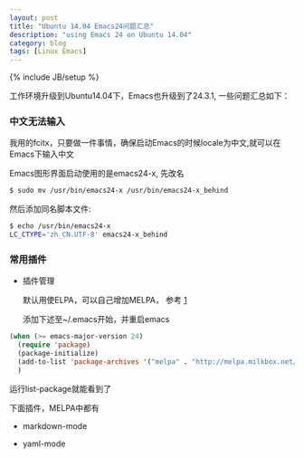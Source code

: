 ```yaml
---
layout: post
title: "Ubuntu 14.04 Emacs24问题汇总"
description: "using Emacs 24 on Ubuntu 14.04"
category: blog
tags: [Linux Emacs]
---
```

{% include JB/setup %}

工作环境升级到Ubuntu14.04下，Emacs也升级到了24.3.1, 一些问题汇总如下：

### 中文无法输入
我用的fcitx，只要做一件事情，确保启动Emacs的时候locale为中文,就可以在Emacs下输入中文

Emacs图形界面启动使用的是emacs24-x, 先改名

~~~bash
$ sudo mv /usr/bin/emacs24-x /usr/bin/emacs24-x_behind
~~~

然后添加同名脚本文件:

~~~bash
$ echo /usr/bin/emacs24-x
LC_CTYPE='zh_CN.UTF-8' emacs24-x_behind
~~~


### 常用插件
- 插件管理

  默认用使ELPA，可以自己增加MELPA， 参考 [1](http://ergoemacs.org/emacs/emacs_package_system.html)

  添加下述至~/.emacs开始，并重启emacs

~~~lisp
(when (>= emacs-major-version 24)
  (require 'package)
  (package-initialize)
  (add-to-list 'package-archives '("melpa" . "http://melpa.milkbox.net/packages/") t)
  )
~~~


   运行list-package就能看到了

  下面插件，MELPA中都有

- markdown-mode

- yaml-mode
